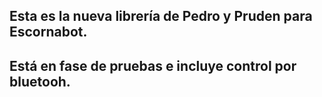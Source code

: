 ## Esta es la nueva librería de Pedro y Pruden para Escornabot.
## Está en fase de pruebas e incluye control por bluetooh.
